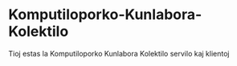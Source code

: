 # Komputiloporko-Kunlabora-Kolektilo
Tioj estas la Komputiloporko Kunlabora Kolektilo servilo kaj klientoj
